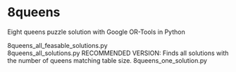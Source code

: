 # 8queens
Eight queens puzzle solution with Google OR-Tools in Python

8queens_all_feasable_solutions.py 	
8queens_all_solutions.py  RECOMMENDED VERSION: Finds all solutions with the number of queens matching table size.
8queens_one_solution.py
